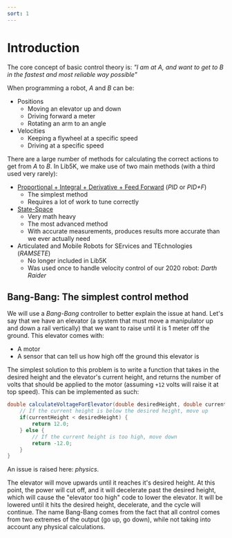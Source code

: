 ```yaml
---
sort: 1
---
```


# Introduction

The core concept of basic control theory is: *"I am at A, and want to get to B in the fastest and most reliable way possible"*

When programming a robot, *A* and *B* can be:

 - Positions
   - Moving an elevator up and down
   - Driving forward a meter
   - Rotating an arm to an angle
 - Velocities
   - Keeping a flywheel at a specific speed
   - Driving at a specific speed

There are a large number of methods for calculating the correct actions to get from *A* to *B*. In Lib5K, we make use of two main methods (with a third used very rarely):

 - [Proportional + Integral + Derivative + Feed Forward](/technical/control/PID) (*PID* or *PID+F*)
   - The simplest method
   - Requires a lot of work to tune correctly
 - [State-Space](/technical/control/State-Space)
   - Very math heavy
   - The most advanced method
   - With accurate measurements, produces results more accurate than we ever actually need
 - Articulated and Mobile Robots for SErvices and TEchnologies (*RAMSETE*)
   - No longer included in Lib5K
   - Was used once to handle velocity control of our 2020 robot: *Darth Raider*

## Bang-Bang: The simplest control method

We will use a *Bang-Bang* controller to better explain the issue at hand. Let's say that we have an elevator (a system that must move a manipulator up and down a rail vertically) that we want to raise until it is 1 meter off the ground. This elevator comes with:

 - A motor
 - A sensor that can tell us how high off the ground this elevator is

The simplest solution to this problem is to write a function that takes in the desired height and the elevator's current height, and returns the number of volts that should be applied to the motor (assuming `+12` volts will raise it at top speed). This can be implemented as such:

```java
double calculateVoltageForElevator(double desiredHeight, double currentHeight) {
    // If the current height is below the desired height, move up
    if(currentHeight < desiredHeight) {
        return 12.0;
    } else {
        // If the current height is too high, move down
        return -12.0;
    }
}
```

An issue is raised here: *physics*. 

The elevator will move upwards until it reaches it's desired height. At this point, the power will cut off, and it will decelerate past the desired height, which will cause the "elevator too high" code to lower the elevator. It will be lowered until it hits the desired height, decelerate, and the cycle will continue. The name Bang-Bang comes from the fact that all control comes from two extremes of the output (go up, go down), while not taking into account any physical calculations.